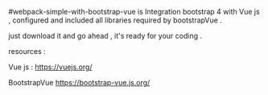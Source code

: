 #webpack-simple-with-bootstrap-vue 
is Integration bootstrap 4 with Vue js , configured and included all libraries required by bootstrapVue .

just download it and go ahead , it's ready for your coding .   

resources :

  Vue js : https://vuejs.org/
 
  BootstrapVue  https://bootstrap-vue.js.org/
 
 
 
 
